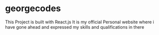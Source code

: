 # georgecodes
This Project is built with React.js 
It is my official Personal website where i have gone ahead and 
expressed my skills and qualifications in there
